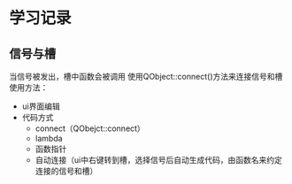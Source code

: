 # 学习记录
## 信号与槽
当信号被发出，槽中函数会被调用
使用QObject::connect()方法来连接信号和槽
使用方法：
- ui界面编辑
- 代码方式
    - connect（QObejct::connect）
    - lambda
    - 函数指针
    - 自动连接（ui中右键转到槽，选择信号后自动生成代码，由函数名来约定连接的信号和槽）
